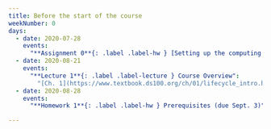 ```yaml
---
title: Before the start of the course
weekNumber: 0
days:
  - date: 2020-07-28
    events:
      "**Assignment 0**{: .label .label-hw } [Setting up the computing environment and Introduction to R](http://sahirbhatnagar.com/EPIB607/resources/assets/assignments/a0/a0-setup.pdf)":
  - date: 2020-08-21
    events:
      "**Lecture 1**{: .label .label-lecture } Course Overview":
        "[Ch. 1](https://www.textbook.ds100.org/ch/01/lifecycle_intro.html)"
  - date: 2020-08-28
    events:
      "**Homework 1**{: .label .label-hw } Prerequisites (due Sept. 3)":

---
```


